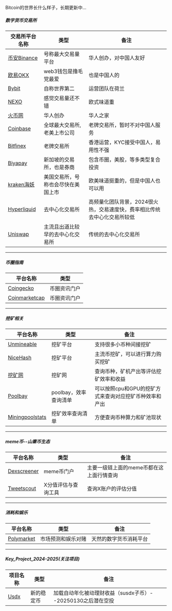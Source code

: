 Bitcoin的世界长什么样子，长期更新中...


##### 数字货币交易所

|交易所平台名称   | 类型|备注|
|----- | -----|-----|
|[币安Binance][1] | 号称最大交易量平台|华人创办，对中国人友好|
|[欧易OKX][3]  | web3钱包是撸毛党最爱|也是中国人的|
|[Bybit][4]  | 自称世界第二|运营团队在荷兰|
|[NEXO][5]  |感觉交易量还不错|欧式味道重|
|[火币网][6]  |华人创办|华人之家|
|[Coinbase][7]  |全球最大交易所,老美上市公司|老牌交易所，暂时不对中国人服务|
|[Bitfinex][8]  |老牌交易所|香港运营，KYC接受中国人，易用性不强|
|[Biyapay][9]  |新加坡的交易所，也是券商|包含币圈，美股，等多类型复合投资|
|[kraken海妖][21]  |美国交易所，号称也会尽快在美国上市|欧美味道挺重的，但是中国人也可以用|
|[Hyperliquid][30]  |去中心化交易所|高频量化团队背景，2024很火热，交易速度快，费率相比传统去中心化交易所较低|
|[Uniswap ][31]  |主流且出道比较早的去中心化交易所|传统的去中心化交易所|

---

##### 币圈指南

|平台名称   | 类型|
|----- | -----|
|[Coingecko][10] | 币圈资讯门户|
|[Coinmarketcap][11] | 币圈资讯门户|

---

##### 挖矿相关

|平台名称   | 类型|备注|
|----- | -----|-----|
|[Unmineable][12] | 挖矿平台|支持很多小币种间接挖矿|
|[NiceHash][13] | 挖矿平台|主流币挖矿，可以进行算力购买挖矿|
|[挖矿网][14] | 挖矿网|查询币种，矿机产出等评估挖矿效率和收益|
|[Poolbay][15] | poolbay，效率查询清单|可以按照cpu和GPU的挖矿方式来查询对应挖矿币种效率和产出|
|[Miningpoolstats][16] | 挖矿效率查询清单|方便查询币种算力和矿池现状|

---

##### meme币--山寨币生态

|平台名称   | 类型|备注|
|----- | -----|-----|
|[Dexscreener][20] | meme币门户|主要一级链上面的meme币都在这上面行情查询|
|[Tweetscout][22] | X分值评估与查询工具|查询X账户的评估分值|

---

##### 消耗和娱乐

|平台名称   | 类型|备注|
|----- | -----|-----|
|[Polymarket][40] | 市场预测和娱乐对赌|天然的数字货币消耗平台|

---

##### Key_Project_2024-2025(关注项目)

|项目名称   | 类型|备注|
|----- | -----|-----|
|[Usdx][51]  | 新的稳定币| 加载自动年化被动理财收益（susdx子币）--20250130之后潜在空投|





[1]: https://www.binance.com/
[3]: https://www.okx.com
[4]: https://www.bybit.com/zh-CN
[5]: https://www.nexo.com

[2]: https://tushare.pro/register?reg=504952
[6]: https://www.htx.com

[7]: https://www.coinbase.com
[8]: https://www.bitfinex.com
[9]: https://www.biyapay.com
[10]: https://www.coingecko.com
[11]: https://coinmarketcap.com
[12]: https://unmineable.com
[13]: https://www.nicehash.com
[14]: https://minersns.com/mining-machine-list/
[15]: https://poolbay.com
[16]: https://miningpoolstats.com
[20]: https://dexscreener.com/

[21]: https://www.kraken.com
[22]: https://app.tweetscout.io/
[30]: https://app.hyperliquid.xyz/trade
[31]: https://app.uniswap.org/

[40]: https://polymarket.com/

[51]: https://usdx.money/

